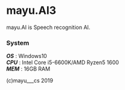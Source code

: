# mayu.AI3
mayu.AI is Speech recognition AI.  
### System  
***OS***  : Windows10  
***CPU*** : Intel Core i5-6600K/AMD Ryzen5 1600  
***MEM*** : 16GB RAM  
  
(c)mayu___cs 2019
